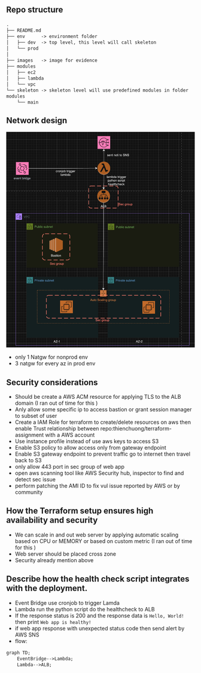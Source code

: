 ## Repo structure
```
.
├── README.md
├── env      -> environment folder
│   ├── dev  -> top level, this level will call skeleton
│   └── prod
│ 
├── images   -> image for evidence
├── modules
│   ├── ec2
│   ├── lambda
│   └── vpc
└── skeleton -> skeleton level will use predefined modules in folder modules
    └── main
```

## Network design
![image info](./images/pic-5.png)
- only 1 Natgw for nonprod env
- 3 natgw for every az in prod env

## Security considerations
- Should be create a AWS ACM resource for applying TLS to the ALB domain (I ran out of time for this )
- Anly allow some specific ip to access bastion or grant session manager to subset of user
- Create a IAM Role for terraform to create/delete resources on aws then enable Trust relationship between repo:thienchuong/terraform-assignment with a AWS account
- Use instance profile instead of use aws keys to access S3
- Enable S3 policy to allow access only from gateway endpoint
- Enable S3 gateway endpoint to prevent traffic go to internet then travel back to S3
- only allow 443 port in sec group of web app
- open aws scanning tool like AWS Security hub, inspector to find and detect sec issue
- perform patching the AMI ID to fix vul issue reported by AWS or by community
## How the Terraform setup ensures high availability and security
- We can scale in and out web server by applying automatic scaling based on CPU or MEMORY or based on custom metric (I ran out of time for this )
- Web server should be placed cross zone
- Security already mention above
## Describe how the health check script integrates with the deployment.

- Event Bridge use cronjob to trigger Lamda
- Lambda run the python script do the healthcheck to ALB
- If the response status is 200 and the response data is `Hello, World!` then print `Web app is healthy!`
- if web app response with unexpected status code then send alert by AWS SNS
- flow:
  
```mermaid
graph TD;
    EventBridge-->Lambda;
    Lambda-->ALB;
```